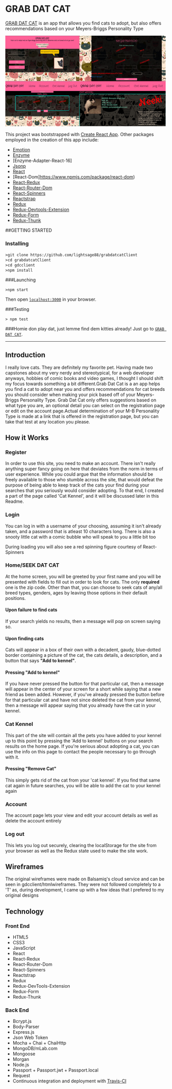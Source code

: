 <h1>GRAB DAT CAT</h1>
<p><a href='https://affectionate-panini-e16d31.netlify.com'>GRAB DAT CAT</a> is an app that allows you find cats to adopt, but also offers recommendations based on your Meyers-Briggs Personality Type</p>
<img src='/src/staticAssets/gdcPreview.jpg'>


This project was bootstrapped with [Create React App](https://github.com/facebookincubator/create-react-app).
Other packages employed in the creation of this app include:
- [Emotion](https://github.com/emotion-js/emotion)
- [Enzyme](https://github.com/airbnb/enzyme)
- [Enzyme-Adapter-React-16]
- [Jsonp](https://github.com/webmodules/jsonp)
- [React](https://github.com/facebook/react)
- [React-Dom]https://www.npmjs.com/package/react-dom)
- [React-Redux](https://github.com/reactjs/react-redux)
- [React-Router-Dom](https://github.com/ReactTraining/react-router)
- [React-Spinners](https://github.com/davidhu2000/react-spinners)
- [Reactstrap](https://reactstrap.github.io/)
- [Redux](https://github.com/reactjs/redux)
- [Redux-Devtools-Extension](https://github.com/zalmoxisus/redux-devtools-extension)
- [Redux-Form](https://github.com/erikras/redux-form)
- [Redux-Thunk](https://github.com/gaearon/redux-thunk)

##GETTING STARTED
### Installing
```
>git clone https://github.com/lightsage88/grabdatcatClient
>cd grabdatcatClient
>cd gdcclient
>npm install
```

###Launching
```
>npm start
```
Then open [`localhost:3000`](http://localhost:3000) in your browser.

###Testing
```
> npm test
```


###Homie don play dat, just lemme find dem kitties already!
Just go to [`GRAB DAT CAT`](https://affectionate-panini-e16d31.netlify.com).

---------------------------------------------------------
<h2>Introduction</h2>
<p>I really love cats. They are definitely my favorite pet. Having made two capstones about my very nerdy and stereotypical, for a web developer anyways, hobbies of comic books and video games, I thought I should shift my focus towards something a bit different.Grab Dat Cat is a an app helps you find a cat to adopt near you and offers recommendations for cat breeds you should consider when making your pick based off of your Meyers-Briggs Personality Type. Grab Dat Cat only offers suggestions based on what type you are, an optional detail you can select on the registration page or edit on the account page.Actual determination of your M-B Personality Type is made at a link that is offered in the registration page, but you can take that test at any location you please.</p>

<h2>How it Works</h2>
<h3>Register</h3>
<p>In order to use this site, you need to make an account. There isn't really anything super fancy going on here that deviates from the norm in terms of user experience. While you could argue that the information should be freely available to those who stumble across the site, that would defeat the purpose of being able to keep track of the cats your find during your searches that you seriously would consider adopting. To that end, I created a part of the page called 'Cat Kennel', and it will be discussed later in this Readme.</p>
<h3>Login</h3>
<p>You can log in with a username of your choosing, assuming it isn't already taken, and a password that is atleast 10 characters long. There is also a snooty little cat with a comic bubble who will speak to you a little bit too</p>
<p>During loading you will also see a red spinning figure courtesy of React-Spinners</p>
<h3>Home/SEEK DAT CAT</h3>
<p>At the home screen, you will be greeted by your first name and you will be presented with fields to fill out in order to look for cats. The only <strong>required</strong> one is the zip code. Other than that, you can choose to seek cats of any/all breed types, genders, ages by leaving those options in their default positions.</p>
<h4>Upon failure to find cats</h4>
<p>If your search yields no results, then a message will pop on screen saying so.</p>
<h4>Upon finding cats</h4>
<p>Cats will appear in a box of their own with a decadent, gaudy, blue-dotted border containing a picture of the cat, the cats details, a description, and a button that says <strong>"Add to kennel"</strong>.</p>
<h4>Pressing "Add to kennel"</h4>
<p>If you have never pressed the button for that particular cat, then a message will appear in the center of your screen for a short while saying that a new friend as been added. However, if you've already pressed the button before for that particular cat and have not since deleted the cat from your kennel, then a message will appear saying that you already have the cat in your kennel.</p>
<h3>Cat Kennel</h3>
<p>This part of the site will contain all the pets you have added to your kennel up to this point by pressing the 'Add to kennel' buttons on your search results on the home page. If you're serious about adopting a cat, you can use the info on this page to contact the people necessary to go through with it.</p>
<h4>Pressing "Remove Cat"</h4>
<p>This simply gets rid of the cat from your 'cat kennel'. If you find that same cat again in future searches, you will be able to add the cat to your kennel again</p>
<h3>Account</h3>
<p>The account page lets your view and edit your account details as well as delete the account entirely</p>
<h3>Log out</h3>
<p>This lets you log out securely, clearing the localStorage for the site from your browser as well as the Redux state used to make the site work.</p>

<h2>Wireframes</h2>
<p>The original wireframes were made on Balsamiq's cloud service and can be seen in <span>gdcclient/htmlwireframes</span>. They were not followed completely to a 'T' as, during development, I came up with a few ideas that I prefered to my original designs</p>

<h2>Technology</h2>
<h3>Front End</h3>
<ul>
  <li>HTML5</li>
  <li>CSS3</li>
  <li>JavaScript</li>
  <li>React</li>
  <li>React-Redux</li>
  <li>React-Router-Dom</li>
  <li>React-Spinners</li>
  <li>Reactstrap</li>
  <li>Redux</li>
  <li>Redux-DevTools-Extension</li>
  <li>Redux-Form</li>
  <li>Redux-Thunk</li>
</ul>
<h3>Back End</h3>
<ul>
  <li>Bcrypt.js</li>
  <li>Body-Parser</li>
  <li>Express.js</li>
  <li>Json Web Token</li>
  <li>Mocha + Chai + ChaiHttp</li>
  <li>MongoDB/mLab.com</li>
  <li>Mongoose</li>
  <li>Morgan</li>
  <li>Node.js</li>
  <li>Passport + Passport.jwt + Passport.local</li>
  <li>Request</li>
  <li>Continuous integration and deployment with <a href='https://travis-ci.org/'>Travis-CI</a></li>
</ul>